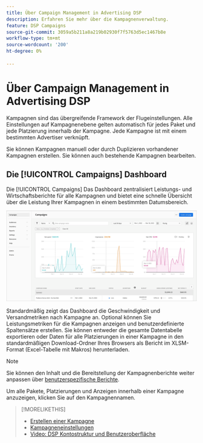 ```yaml
---
title: Über Campaign Management in Advertising DSP
description: Erfahren Sie mehr über die Kampagnenverwaltung.
feature: DSP Campaigns
source-git-commit: 3059a5b211a8a219b02930f7f5763d5ec1467b8e
workflow-type: tm+mt
source-wordcount: '200'
ht-degree: 0%

---
```


# Über Campaign Management in Advertising DSP

Kampagnen sind das übergreifende Framework der Flugeinstellungen. Alle Einstellungen auf Kampagnenebene gelten automatisch für jedes Paket und jede Platzierung innerhalb der Kampagne. Jede Kampagne ist mit einem bestimmten Advertiser verknüpft.

Sie können Kampagnen manuell oder durch Duplizieren vorhandener Kampagnen erstellen. Sie können auch bestehende Kampagnen bearbeiten.

## Die [!UICONTROL Campaigns] Dashboard

<!-- standardize on "dashboard" or "view" -->
Die [!UICONTROL Campaigns] Das Dashboard zentralisiert Leistungs- und Wirtschaftsberichte für alle Kampagnen und bietet eine schnelle Übersicht über die Leistung Ihrer Kampagnen in einem bestimmten Datumsbereich.

![Kampagnen-Dashboard](/help/dsp/assets/campaign-dashboard.png)

Standardmäßig zeigt das Dashboard die Geschwindigkeit und Versandmetriken nach Kampagne an. Optional können Sie Leistungsmetriken für die Kampagnen anzeigen und benutzerdefinierte Spaltensätze erstellen. Sie können entweder die gesamte Datentabelle exportieren oder Daten für alle Platzierungen in einer Kampagne in den standardmäßigen Download-Ordner Ihres Browsers als Bericht im XLSM-Format (Excel-Tabelle mit Makros) herunterladen.

>[!NOTE]
>
>Sie können den Inhalt und die Bereitstellung der Kampagnenberichte weiter anpassen über [benutzerspezifische Berichte](/help/dsp/reports/report-about.md).

Um alle Pakete, Platzierungen und Anzeigen innerhalb einer Kampagne anzuzeigen, klicken Sie auf den Kampagnennamen.

>[!MORELIKETHIS]
>
>* [Erstellen einer Kampagne](campaign-create.md)
>* [Kampagneneinstellungen](campaign-settings.md)
>* [Video: DSP Kontostruktur und Benutzeroberfläche](https://experienceleague.adobe.com/docs/advertising-cloud-learn/tutorials/dsp/ui.html)

